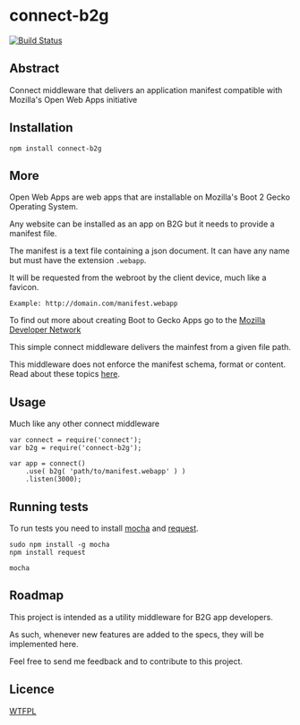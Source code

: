connect-b2g
===========

[![Build Status](https://secure.travis-ci.org/topliceanu/connect-b2g.png?branch=master)](http://travis-ci.org/topliceanu/connect-b2g)

Abstract
--------

Connect middleware that delivers an application manifest compatible with Mozilla's Open Web Apps initiative

Installation
------------

	npm install connect-b2g

More
----

Open Web Apps are web apps that are installable on Mozilla's Boot 2 Gecko Operating System.

Any website can be installed as an app on B2G but it needs to provide a manifest file. 

The manifest is a text file containing a json document. It can have any name but must have the extension `.webapp`. 

It will be requested from the webroot by the client device, much like a favicon.

	Example: http://domain.com/manifest.webapp


To find out more about creating Boot to Gecko Apps go to the [Mozilla Developer Network](https://developer.mozilla.org/en/Apps)

This simple connect middleware delivers the mainfest from a given file path.

This middleware does not enforce the manifest schema, format or content. Read about these topics [here](https://developer.mozilla.org/en/Apps/Manifest).

Usage
-----

Much like any other connect middleware

	var connect = require('connect');
	var b2g = require('connect-b2g');

	var app = connect()
		.use( b2g( 'path/to/manifest.webapp' ) )
		.listen(3000);


Running tests
-------------

To run tests you need to install [mocha](http://visionmedia.github.com/mocha/) and [request](https://github.com/mikeal/request).

	sudo npm install -g mocha
	npm install request

	mocha 


Roadmap
-------

This project is intended as a utility middleware for B2G app developers.

As such, whenever new features are added to the specs, they will be implemented here.

Feel free to send me feedback and to contribute to this project.


Licence
-------

[WTFPL](http://sam.zoy.org/wtfpl/)


